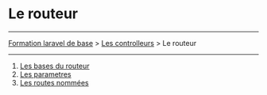 # Le routeur

---

[Formation laravel de base](../../README.md) > [Les controlleurs](../README.md) > Le routeur

---

1. [Les bases du routeur](./les_bases_du_routeur.md)
2. [Les parametres](./les_parametres.md)
3. [Les routes nommées](./les_routes_nommees.md)